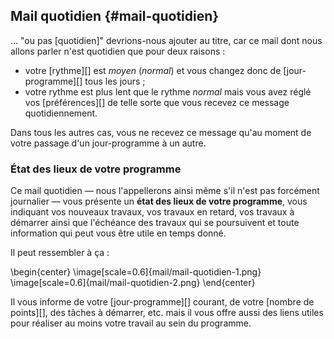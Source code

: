 ## Mail quotidien {#mail-quotidien}

… "ou pas [quotidien]" devrions-nous ajouter au titre, car ce mail dont nous allons parler n'est quotidien que pour deux raisons :

* votre [rythme][] est *moyen* (*normal*) et vous changez donc de [jour-programme][] tous les jours ;
* votre rythme est plus lent que le rythme *normal* mais vous avez réglé vos [préférences][] de telle sorte que vous recevez ce message quotidiennement.

Dans tous les autres cas, vous ne recevez ce message qu'au moment de votre passage d'un jour-programme à un autre.

### État des lieux de votre programme

Ce mail quotidien — nous l'appellerons ainsi même s'il n'est pas forcément journalier — vous présente un **état des lieux de votre programme**, vous indiquant vos nouveaux travaux, vos travaux en retard, vos travaux à démarrer ainsi que l'échéance des travaux qui se poursuivent et toute information qui peut vous être utile en temps donné.

Il peut ressembler à ça&nbsp;:

\begin{center}
\image[scale=0.6]{mail/mail-quotidien-1.png}
\image[scale=0.6]{mail/mail-quotidien-2.png}
\end{center}

Il vous informe de votre [jour-programme][] courant, de votre [nombre de points][], des tâches à démarrer, etc. mais il vous offre aussi des liens utiles pour réaliser au moins votre travail au sein du programme.